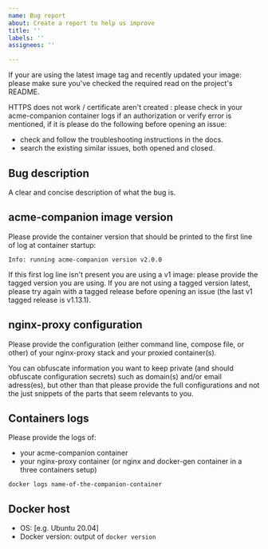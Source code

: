 ```yaml
---
name: Bug report
about: Create a report to help us improve
title: ''
labels: ''
assignees: ''

---
```


If your are using the latest image tag and recently updated your image: please make sure you've checked the required read on the project's README.

HTTPS does not work / certificate aren't created : please check in your acme-companion container logs if an authorization or verify error is mentioned, if it is please do the following before opening an issue:
- check and follow the troubleshooting instructions in the docs.
- search the existing similar issues, both opened and closed.

Bug description
-----------------

A clear and concise description of what the bug is.

acme-companion image version
-----------------

Please provide the container version that should be printed to the first line of log at container startup:
```
Info: running acme-companion version v2.0.0
```

If this first log line isn't present you are using a v1 image: please provide the tagged version you are using. If you are not using a tagged version latest, please try again with a tagged release before opening an issue (the last v1 tagged release is v1.13.1).

nginx-proxy configuration
-----------------

Please provide the configuration (either command line, compose file, or other) of your nginx-proxy stack and your proxied container(s).

You can obfuscate information you want to keep private (and should obfuscate configuration secrets) such as domain(s) and/or email adress(es), but other than that please provide the full configurations and not the just snippets of the parts that seem relevants to you.

Containers logs
-----------------

Please provide the logs of:
- your acme-companion container
- your nginx-proxy container (or nginx and docker-gen container in a three containers setup)

```
docker logs name-of-the-companion-container
```

Docker host
-----------------

 - OS: [e.g. Ubuntu 20.04]
 - Docker version: output of `docker version`
